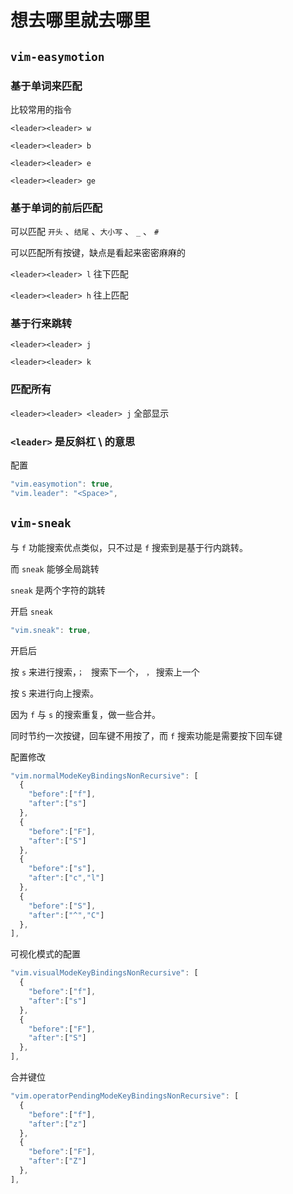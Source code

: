 # 想去哪⾥就去哪⾥

## `vim-easymotion`

### 基于单词来匹配

比较常用的指令

`<leader><leader> w`

`<leader><leader> b`

`<leader><leader> e`

`<leader><leader> ge`



### 基于单词的前后匹配

可以匹配 `开头` 、`结尾` 、`大小写` 、 `_` 、 `#`

可以匹配所有按键，缺点是看起来密密麻麻的

`<leader><leader> l` 往下匹配

`<leader><leader> h` 往上匹配



### 基于行来跳转

`<leader><leader> j` 

`<leader><leader> k` 



### 匹配所有

`<leader><leader> <leader> j` 全部显示



### `<leader>`  是反斜杠 \ 的意思
配置

```js
"vim.easymotion": true,
"vim.leader": "<Space>",
```



## `vim-sneak`

与 `f` 功能搜索优点类似，只不过是 `f` 搜索到是基于行内跳转。

而 `sneak` 能够全局跳转

`sneak` 是两个字符的跳转

开启 `sneak`

```js
"vim.sneak": true,
```

开启后

按 `s` 来进行搜索，`； ` 搜索下一个， `，` 搜索上一个

按 `S` 来进行向上搜索。



因为 `f` 与 `s` 的搜索重复，做一些合并。

同时节约一次按键，回车键不用按了，而 `f` 搜索功能是需要按下回车键

配置修改

```js
"vim.normalModeKeyBindingsNonRecursive": [
  {
    "before":["f"],
    "after":["s"]
  },
  {
    "before":["F"],
    "after":["S"]
  },
  {
    "before":["s"],
    "after":["c","l"]
  },
  {
    "before":["S"],
    "after":["^","C"]
  },
],
```

可视化模式的配置
```js
"vim.visualModeKeyBindingsNonRecursive": [
  {
    "before":["f"],
    "after":["s"]
  },
  {
    "before":["F"],
    "after":["S"]
  },
],
```

合并键位
```js
"vim.operatorPendingModeKeyBindingsNonRecursive": [
  {
    "before":["f"],
    "after":["z"]
  },
  {
    "before":["F"],
    "after":["Z"]
  },
],
```